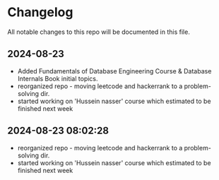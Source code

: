 # Changelog

All notable changes to this repo will be documented in this file.

## 2024-08-23

- Added Fundamentals of Database Engineering Course & Database Internals Book initial topics.
- reorganized repo - moving leetcode and hackerrank to a problem-solving dir.
- started working on 'Hussein nasser' course which estimated to be finished next week

## 2024-08-23 08:02:28
- reorganized repo - moving leetcode and hackerrank to a problem-solving dir.
- started working on 'Hussein nasser' course which estimated to be finished next week
